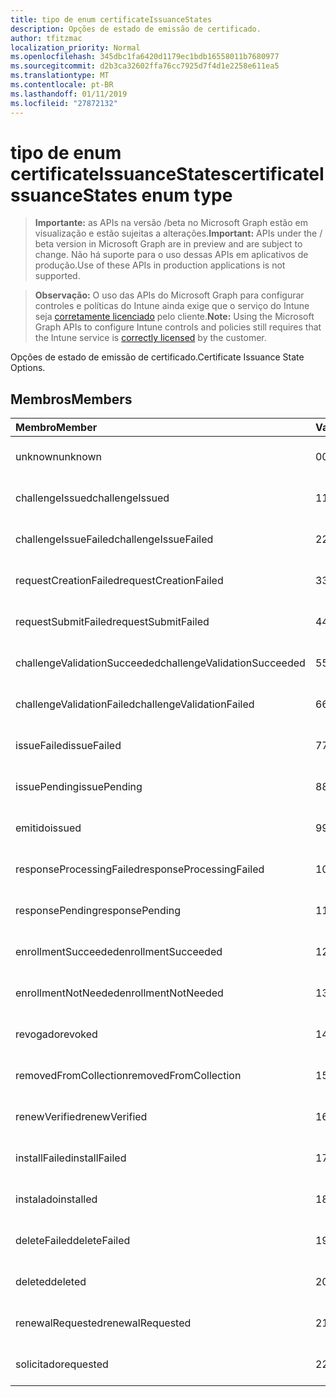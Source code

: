```yaml
---
title: tipo de enum certificateIssuanceStates
description: Opções de estado de emissão de certificado.
author: tfitzmac
localization_priority: Normal
ms.openlocfilehash: 345dbc1fa6420d1179ec1bdb16558011b7680977
ms.sourcegitcommit: d2b3ca32602ffa76cc7925d7f4d1e2258e611ea5
ms.translationtype: MT
ms.contentlocale: pt-BR
ms.lasthandoff: 01/11/2019
ms.locfileid: "27872132"
---
```

# <a name="certificateissuancestates-enum-type"></a><span data-ttu-id="d234a-103">tipo de enum certificateIssuanceStates</span><span class="sxs-lookup"><span data-stu-id="d234a-103">certificateIssuanceStates enum type</span></span>

> <span data-ttu-id="d234a-104">**Importante:** as APIs na versão /beta no Microsoft Graph estão em visualização e estão sujeitas a alterações.</span><span class="sxs-lookup"><span data-stu-id="d234a-104">**Important:** APIs under the / beta version in Microsoft Graph are in preview and are subject to change.</span></span> <span data-ttu-id="d234a-105">Não há suporte para o uso dessas APIs em aplicativos de produção.</span><span class="sxs-lookup"><span data-stu-id="d234a-105">Use of these APIs in production applications is not supported.</span></span>

> <span data-ttu-id="d234a-106">**Observação:** O uso das APIs do Microsoft Graph para configurar controles e políticas do Intune ainda exige que o serviço do Intune seja [corretamente licenciado](https://go.microsoft.com/fwlink/?linkid=839381) pelo cliente.</span><span class="sxs-lookup"><span data-stu-id="d234a-106">**Note:** Using the Microsoft Graph APIs to configure Intune controls and policies still requires that the Intune service is [correctly licensed](https://go.microsoft.com/fwlink/?linkid=839381) by the customer.</span></span>

<span data-ttu-id="d234a-107">Opções de estado de emissão de certificado.</span><span class="sxs-lookup"><span data-stu-id="d234a-107">Certificate Issuance State Options.</span></span>
## <a name="members"></a><span data-ttu-id="d234a-108">Membros</span><span class="sxs-lookup"><span data-stu-id="d234a-108">Members</span></span>
|<span data-ttu-id="d234a-109">Membro</span><span class="sxs-lookup"><span data-stu-id="d234a-109">Member</span></span>|<span data-ttu-id="d234a-110">Valor</span><span class="sxs-lookup"><span data-stu-id="d234a-110">Value</span></span>|<span data-ttu-id="d234a-111">Descrição</span><span class="sxs-lookup"><span data-stu-id="d234a-111">Description</span></span>|
|:---|:---|:---|
|<span data-ttu-id="d234a-112">unknown</span><span class="sxs-lookup"><span data-stu-id="d234a-112">unknown</span></span>|<span data-ttu-id="d234a-113">0</span><span class="sxs-lookup"><span data-stu-id="d234a-113">0</span></span>|<span data-ttu-id="d234a-114">Ainda não documentado</span><span class="sxs-lookup"><span data-stu-id="d234a-114">Not yet documented</span></span>|
|<span data-ttu-id="d234a-115">challengeIssued</span><span class="sxs-lookup"><span data-stu-id="d234a-115">challengeIssued</span></span>|<span data-ttu-id="d234a-116">1</span><span class="sxs-lookup"><span data-stu-id="d234a-116">1</span></span>|<span data-ttu-id="d234a-117">Ainda não documentado</span><span class="sxs-lookup"><span data-stu-id="d234a-117">Not yet documented</span></span>|
|<span data-ttu-id="d234a-118">challengeIssueFailed</span><span class="sxs-lookup"><span data-stu-id="d234a-118">challengeIssueFailed</span></span>|<span data-ttu-id="d234a-119">2</span><span class="sxs-lookup"><span data-stu-id="d234a-119">2</span></span>|<span data-ttu-id="d234a-120">Ainda não documentado</span><span class="sxs-lookup"><span data-stu-id="d234a-120">Not yet documented</span></span>|
|<span data-ttu-id="d234a-121">requestCreationFailed</span><span class="sxs-lookup"><span data-stu-id="d234a-121">requestCreationFailed</span></span>|<span data-ttu-id="d234a-122">3</span><span class="sxs-lookup"><span data-stu-id="d234a-122">3</span></span>|<span data-ttu-id="d234a-123">Ainda não documentado</span><span class="sxs-lookup"><span data-stu-id="d234a-123">Not yet documented</span></span>|
|<span data-ttu-id="d234a-124">requestSubmitFailed</span><span class="sxs-lookup"><span data-stu-id="d234a-124">requestSubmitFailed</span></span>|<span data-ttu-id="d234a-125">4</span><span class="sxs-lookup"><span data-stu-id="d234a-125">4</span></span>|<span data-ttu-id="d234a-126">Ainda não documentado</span><span class="sxs-lookup"><span data-stu-id="d234a-126">Not yet documented</span></span>|
|<span data-ttu-id="d234a-127">challengeValidationSucceeded</span><span class="sxs-lookup"><span data-stu-id="d234a-127">challengeValidationSucceeded</span></span>|<span data-ttu-id="d234a-128">5</span><span class="sxs-lookup"><span data-stu-id="d234a-128">5</span></span>|<span data-ttu-id="d234a-129">Ainda não documentado</span><span class="sxs-lookup"><span data-stu-id="d234a-129">Not yet documented</span></span>|
|<span data-ttu-id="d234a-130">challengeValidationFailed</span><span class="sxs-lookup"><span data-stu-id="d234a-130">challengeValidationFailed</span></span>|<span data-ttu-id="d234a-131">6</span><span class="sxs-lookup"><span data-stu-id="d234a-131">6</span></span>|<span data-ttu-id="d234a-132">Ainda não documentado</span><span class="sxs-lookup"><span data-stu-id="d234a-132">Not yet documented</span></span>|
|<span data-ttu-id="d234a-133">issueFailed</span><span class="sxs-lookup"><span data-stu-id="d234a-133">issueFailed</span></span>|<span data-ttu-id="d234a-134">7</span><span class="sxs-lookup"><span data-stu-id="d234a-134">7</span></span>|<span data-ttu-id="d234a-135">Ainda não documentado</span><span class="sxs-lookup"><span data-stu-id="d234a-135">Not yet documented</span></span>|
|<span data-ttu-id="d234a-136">issuePending</span><span class="sxs-lookup"><span data-stu-id="d234a-136">issuePending</span></span>|<span data-ttu-id="d234a-137">8</span><span class="sxs-lookup"><span data-stu-id="d234a-137">8</span></span>|<span data-ttu-id="d234a-138">Ainda não documentado</span><span class="sxs-lookup"><span data-stu-id="d234a-138">Not yet documented</span></span>|
|<span data-ttu-id="d234a-139">emitido</span><span class="sxs-lookup"><span data-stu-id="d234a-139">issued</span></span>|<span data-ttu-id="d234a-140">9</span><span class="sxs-lookup"><span data-stu-id="d234a-140">9</span></span>|<span data-ttu-id="d234a-141">Ainda não documentado</span><span class="sxs-lookup"><span data-stu-id="d234a-141">Not yet documented</span></span>|
|<span data-ttu-id="d234a-142">responseProcessingFailed</span><span class="sxs-lookup"><span data-stu-id="d234a-142">responseProcessingFailed</span></span>|<span data-ttu-id="d234a-143">10</span><span class="sxs-lookup"><span data-stu-id="d234a-143">10</span></span>|<span data-ttu-id="d234a-144">Ainda não documentado</span><span class="sxs-lookup"><span data-stu-id="d234a-144">Not yet documented</span></span>|
|<span data-ttu-id="d234a-145">responsePending</span><span class="sxs-lookup"><span data-stu-id="d234a-145">responsePending</span></span>|<span data-ttu-id="d234a-146">11</span><span class="sxs-lookup"><span data-stu-id="d234a-146">11</span></span>|<span data-ttu-id="d234a-147">Ainda não documentado</span><span class="sxs-lookup"><span data-stu-id="d234a-147">Not yet documented</span></span>|
|<span data-ttu-id="d234a-148">enrollmentSucceeded</span><span class="sxs-lookup"><span data-stu-id="d234a-148">enrollmentSucceeded</span></span>|<span data-ttu-id="d234a-149">12</span><span class="sxs-lookup"><span data-stu-id="d234a-149">12</span></span>|<span data-ttu-id="d234a-150">Ainda não documentado</span><span class="sxs-lookup"><span data-stu-id="d234a-150">Not yet documented</span></span>|
|<span data-ttu-id="d234a-151">enrollmentNotNeeded</span><span class="sxs-lookup"><span data-stu-id="d234a-151">enrollmentNotNeeded</span></span>|<span data-ttu-id="d234a-152">13</span><span class="sxs-lookup"><span data-stu-id="d234a-152">13</span></span>|<span data-ttu-id="d234a-153">Ainda não documentado</span><span class="sxs-lookup"><span data-stu-id="d234a-153">Not yet documented</span></span>|
|<span data-ttu-id="d234a-154">revogado</span><span class="sxs-lookup"><span data-stu-id="d234a-154">revoked</span></span>|<span data-ttu-id="d234a-155">14</span><span class="sxs-lookup"><span data-stu-id="d234a-155">14</span></span>|<span data-ttu-id="d234a-156">Ainda não documentado</span><span class="sxs-lookup"><span data-stu-id="d234a-156">Not yet documented</span></span>|
|<span data-ttu-id="d234a-157">removedFromCollection</span><span class="sxs-lookup"><span data-stu-id="d234a-157">removedFromCollection</span></span>|<span data-ttu-id="d234a-158">15</span><span class="sxs-lookup"><span data-stu-id="d234a-158">15</span></span>|<span data-ttu-id="d234a-159">Ainda não documentado</span><span class="sxs-lookup"><span data-stu-id="d234a-159">Not yet documented</span></span>|
|<span data-ttu-id="d234a-160">renewVerified</span><span class="sxs-lookup"><span data-stu-id="d234a-160">renewVerified</span></span>|<span data-ttu-id="d234a-161">16</span><span class="sxs-lookup"><span data-stu-id="d234a-161">16</span></span>|<span data-ttu-id="d234a-162">Ainda não documentado</span><span class="sxs-lookup"><span data-stu-id="d234a-162">Not yet documented</span></span>|
|<span data-ttu-id="d234a-163">installFailed</span><span class="sxs-lookup"><span data-stu-id="d234a-163">installFailed</span></span>|<span data-ttu-id="d234a-164">17</span><span class="sxs-lookup"><span data-stu-id="d234a-164">17</span></span>|<span data-ttu-id="d234a-165">Ainda não documentado</span><span class="sxs-lookup"><span data-stu-id="d234a-165">Not yet documented</span></span>|
|<span data-ttu-id="d234a-166">instalado</span><span class="sxs-lookup"><span data-stu-id="d234a-166">installed</span></span>|<span data-ttu-id="d234a-167">18</span><span class="sxs-lookup"><span data-stu-id="d234a-167">18</span></span>|<span data-ttu-id="d234a-168">Ainda não documentado</span><span class="sxs-lookup"><span data-stu-id="d234a-168">Not yet documented</span></span>|
|<span data-ttu-id="d234a-169">deleteFailed</span><span class="sxs-lookup"><span data-stu-id="d234a-169">deleteFailed</span></span>|<span data-ttu-id="d234a-170">19</span><span class="sxs-lookup"><span data-stu-id="d234a-170">19</span></span>|<span data-ttu-id="d234a-171">Ainda não documentado</span><span class="sxs-lookup"><span data-stu-id="d234a-171">Not yet documented</span></span>|
|<span data-ttu-id="d234a-172">deleted</span><span class="sxs-lookup"><span data-stu-id="d234a-172">deleted</span></span>|<span data-ttu-id="d234a-173">20</span><span class="sxs-lookup"><span data-stu-id="d234a-173">20</span></span>|<span data-ttu-id="d234a-174">Ainda não documentado</span><span class="sxs-lookup"><span data-stu-id="d234a-174">Not yet documented</span></span>|
|<span data-ttu-id="d234a-175">renewalRequested</span><span class="sxs-lookup"><span data-stu-id="d234a-175">renewalRequested</span></span>|<span data-ttu-id="d234a-176">21</span><span class="sxs-lookup"><span data-stu-id="d234a-176">21</span></span>|<span data-ttu-id="d234a-177">Ainda não documentado</span><span class="sxs-lookup"><span data-stu-id="d234a-177">Not yet documented</span></span>|
|<span data-ttu-id="d234a-178">solicitado</span><span class="sxs-lookup"><span data-stu-id="d234a-178">requested</span></span>|<span data-ttu-id="d234a-179">22</span><span class="sxs-lookup"><span data-stu-id="d234a-179">22</span></span>|<span data-ttu-id="d234a-180">Ainda não documentado</span><span class="sxs-lookup"><span data-stu-id="d234a-180">Not yet documented</span></span>|





